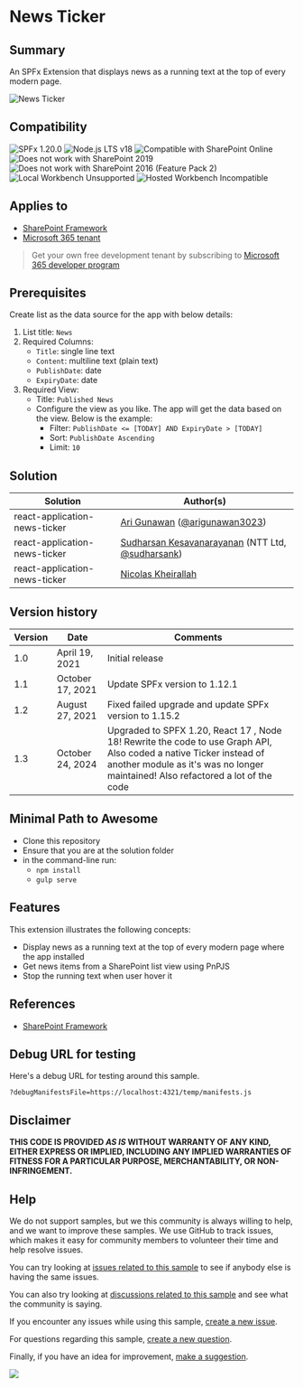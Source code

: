 # News Ticker

## Summary

An SPFx Extension that displays news as a running text at the top of every modern page.

![News Ticker](./assets/react-application-news-ticker.gif)

## Compatibility

![SPFx 1.20.0](https://img.shields.io/badge/SPFx-1.20.0-green.svg)
![Node.js LTS v18](https://img.shields.io/badge/Node.js-LTS%20v18-green.svg) 
![Compatible with SharePoint Online](https://img.shields.io/badge/SharePoint%20Online-Compatible-green.svg)
![Does not work with SharePoint 2019](https://img.shields.io/badge/SharePoint%20Server%202019-Incompatible-red.svg "SharePoint Server 2019 requires SPFx 1.4.1 or lower")
![Does not work with SharePoint 2016 (Feature Pack 2)](https://img.shields.io/badge/SharePoint%20Server%202016%20(Feature%20Pack%202)-Incompatible-red.svg "SharePoint Server 2016 Feature Pack 2 requires SPFx 1.1")
![Local Workbench Unsupported](https://img.shields.io/badge/Local%20Workbench-Unsupported-red.svg "Local workbench is no longer available as of SPFx 1.13 and above")
![Hosted Workbench Incompatible](https://img.shields.io/badge/Hosted%20Workbench-Incompatible-red.svg "Does not work with hosted workbench")

## Applies to

- [SharePoint Framework](https://aka.ms/spfx)
- [Microsoft 365 tenant](https://docs.microsoft.com/en-us/sharepoint/dev/spfx/set-up-your-developer-tenant)

> Get your own free development tenant by subscribing to [Microsoft 365 developer program](http://aka.ms/o365devprogram)

## Prerequisites

Create list as the data source for the app with below details:
1. List title: `News`
2. Required Columns: 
   - `Title`: single line text
   - `Content`: multiline text (plain text)
   - `PublishDate`: date
   - `ExpiryDate`: date
3. Required View:
   - Title: `Published News`
   - Configure the view as you like. The app will get the data based on the view. Below is the example:
      - Filter: `PublishDate <= [TODAY] AND ExpiryDate > [TODAY]`
      - Sort: `PublishDate Ascending`
      - Limit: `10`

## Solution

Solution|Author(s)
--------|---------
react-application-news-ticker | [Ari Gunawan](https://github.com/AriGunawan) ([@arigunawan3023](https://twitter.com/arigunawan3023))
react-application-news-ticker | [Sudharsan Kesavanarayanan](https://github.com/sudharsank) (NTT Ltd, [@sudharsank](https://twitter.com/sudharsank))
react-application-news-ticker | [Nicolas Kheirallah](https://github.com/NicolasKheirallah) 


## Version history

Version|Date|Comments
-------|----|--------
1.0|April 19, 2021|Initial release
1.1|October 17, 2021|Update SPFx version to 1.12.1
1.2|August 27, 2021|Fixed failed upgrade and update SPFx version to 1.15.2
1.3|October 24, 2024|Upgraded to SPFX 1.20, React 17 , Node 18! Rewrite the code to use Graph API, Also coded a native Ticker instead of another module as it's was no longer maintained! Also refactored a lot of the code


## Minimal Path to Awesome

- Clone this repository
- Ensure that you are at the solution folder
- in the command-line run:
  - `npm install`
  - `gulp serve`

## Features

This extension illustrates the following concepts:

- Display news as a running text at the top of every modern page where the app installed
- Get news items from a SharePoint list view using PnPJS
- Stop the running text when user hover it

## References

- [SharePoint Framework](https://docs.microsoft.com/en-us/sharepoint/dev/spfx/sharepoint-framework-overview)


## Debug URL for testing
Here's a debug URL for testing around this sample. 

```
?debugManifestsFile=https://localhost:4321/temp/manifests.js
```

## Disclaimer
**THIS CODE IS PROVIDED *AS IS* WITHOUT WARRANTY OF ANY KIND, EITHER EXPRESS OR IMPLIED, INCLUDING ANY IMPLIED WARRANTIES OF FITNESS FOR A PARTICULAR PURPOSE, MERCHANTABILITY, OR NON-INFRINGEMENT.**

## Help

We do not support samples, but we this community is always willing to help, and we want to improve these samples. We use GitHub to track issues, which makes it easy for  community members to volunteer their time and help resolve issues.

You can try looking at [issues related to this sample](https://github.com/pnp/sp-dev-fx-extensions/issues?q=label%3Asample%3Areact-application-news-ticker) to see if anybody else is having the same issues.

You can also try looking at [discussions related to this sample](https://github.com/pnp/sp-dev-fx-extensions/discussions?discussions_q=label%3Asample%3Areact-application-news-ticker) and see what the community is saying.

If you encounter any issues while using this sample, [create a new issue](https://github.com/pnp/sp-dev-fx-extensions/issues/new?assignees=&labels=Needs%3A+Triage+%3Amag%3A%2Ctype%3Abug-suspected&template=bug-report.yml&sample=react-application-news-ticker&authors=@AriGunawan&title=react-application-news-ticker%20-%20).

For questions regarding this sample, [create a new question](https://github.com/pnp/sp-dev-fx-extensions/issues/new?assignees=&labels=Needs%3A+Triage+%3Amag%3A%2Ctype%3Abug-suspected&template=question.yml&sample=react-application-news-ticker&authors=@AriGunawan&title=react-application-news-ticker%20-%20).

Finally, if you have an idea for improvement, [make a suggestion](https://github.com/pnp/sp-dev-fx-extensions/issues/new?assignees=&labels=Needs%3A+Triage+%3Amag%3A%2Ctype%3Abug-suspected&template=suggestion.yml&sample=react-application-news-ticker&authors=@AriGunawan&title=react-application-news-ticker%20-%20).

<img src="https://m365-visitor-stats.azurewebsites.net/sp-dev-fx-extensions/samples/react-application-news-ticker" />